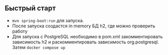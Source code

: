 ## Быстрый старт
* `mvn spring-boot:run` для запуска.
* После запуска создастся in memory БД h2, где можно проверить работу
* Для запуска с PostgreSQL необходимо в pom.xml закомментировать зависимость h2 и раскомментировать зависимость org.postgresql. Затем `docker compose up`
